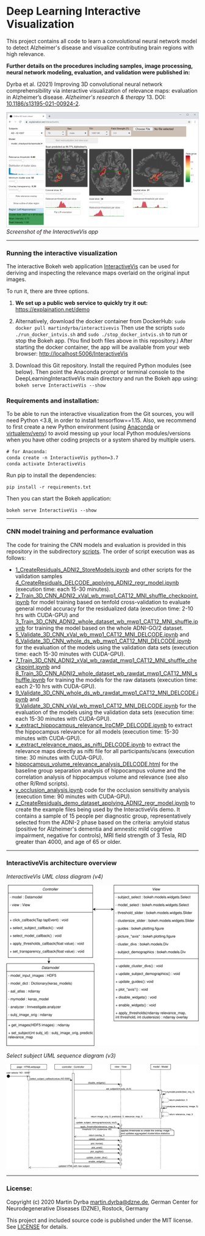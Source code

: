 # Deep Learning Interactive Visualization

This project contains all code to learn a convolutional neural network model to detect Alzheimer's disease and visualize contributing brain regions with high relevance.
 
**Further details on the procedures including samples, image processing, neural network modeling, evaluation, and validation were published in:**

Dyrba et al. (2021) Improving 3D convolutional neural network comprehensibility via interactive visualization of relevance maps: evaluation in Alzheimer’s disease. *Alzheimer's research & therapy* 13. DOI: [10.1186/s13195-021-00924-2](https://doi.org/10.1186/s13195-021-00924-2).


![Screenshot of the InteractiveVis app](InteractiveVis.png)*Screenshot of the InteractiveVis app*


***



### Running the interactive visualization

The interactive Bokeh web application [InteractiveVis](InteractiveVis) can be used for deriving and inspecting the relevance maps overlaid on the original input images.

To run it, there are three options.

1. **We set up a public web service to quickly try it out:** <https://explaination.net/demo>

2. Alternatively, download the docker container from DockerHub: `sudo docker pull martindyrba/interactivevis`
Then use the scripts `sudo ./run_docker_intvis.sh` and `sudo ./stop_docker_intvis.sh` to run or stop the Bokeh app. (You find both files above in this repository.)
After starting the docker container, the app will be available from your web browser: <http://localhost:5006/InteractiveVis>

3. Download this Git repository. Install the required Python modules (see below). Then point the Anaconda prompt or terminal console to the DeepLearningInteractiveVis main directory and run the Bokeh app using:
`bokeh serve InteractiveVis --show`



### Requirements and installation:

To be able to run the interactive visualization from the Git sources, you will need Python <3.8, in order to install tensorflow==1.15.
Also, we recommend to first create a new Python environment (using [Anaconda](https://www.anaconda.com/download) or [virtualenv/venv](https://packaging.python.org/guides/installing-using-pip-and-virtual-environments/)) to avoid messing up your local Python modules/versions when you have other coding projects or a system shared by multiple users.
```console
# for Anaconda:
conda create -n InteractiveVis python=3.7
conda activate InteractiveVis
```

Run pip to install the dependencies:
```console
pip install -r requirements.txt
```

Then you can start the Bokeh application:
```console
bokeh serve InteractiveVis --show
```



***



### CNN model training and performance evaluation

The code for training the CNN models and evaluation is provided in this repository in the subdirectory [scripts](scripts).
The order of script execution was as follows:

- [1_CreateResiduals_ADNI2_StoreModels.ipynb](scripts/1_CreateResiduals_ADNI2_StoreModels.ipynb) and other scripts for the validation samples [4_CreateResiduals_DELCODE_applying_ADNI2_regr_model.ipynb](scripts/4_CreateResiduals_DELCODE_applying_ADNI2_regr_model.ipynb) (execution time: each 15-30 minutes).
- [2_Train_3D_CNN_ADNI2_xVal_wb_mwp1_CAT12_MNI_shuffle_checkpoint.ipynb](scripts/2_Train_3D_CNN_ADNI2_xVal_wb_mwp1_CAT12_MNI_shuffle_checkpoint.ipynb) for model training based on tenfold cross-validation to evaluate general model accuracy for the residualized data (execution time: 2-10 hrs with CUDA-GPU) and [3_Train_3D_CNN_ADNI2_whole_dataset_wb_mwp1_CAT12_MNI_shuffle.ipynb](scripts/3_Train_3D_CNN_ADNI2_whole_dataset_wb_mwp1_CAT12_MNI_shuffle.ipynb) for training the model based on the whole ADNI-GO/2 dataset.
- [5_Validate_3D_CNN_xVal_wb_mwp1_CAT12_MNI_DELCODE.ipynb](scripts/5_Validate_3D_CNN_xVal_wb_mwp1_CAT12_MNI_DELCODE.ipynb) and [6_Validate_3D_CNN_whole_ds_wb_mwp1_CAT12_MNI_DELCODE.ipynb](scripts/6_Validate_3D_CNN_whole_ds_wb_mwp1_CAT12_MNI_DELCODE.ipynb) for the evaluation of the models using the validation data sets (execution time: each 15-30 minutes with CUDA-GPU).
- [7_Train_3D_CNN_ADNI2_xVal_wb_rawdat_mwp1_CAT12_MNI_shuffle_checkpoint.ipynb](scripts/7_Train_3D_CNN_ADNI2_xVal_wb_rawdat_mwp1_CAT12_MNI_shuffle_checkpoint.ipynb) and [8_Train_3D_CNN_ADNI2_whole_dataset_wb_rawdat_mwp1_CAT12_MNI_shuffle.ipynb](scripts/8_Train_3D_CNN_ADNI2_whole_dataset_wb_rawdat_mwp1_CAT12_MNI_shuffle.ipynb) for training the models for the raw datasets (execution time: each 2-10 hrs with CUDA-GPU).
- [9_Validate_3D_CNN_whole_ds_wb_rawdat_mwp1_CAT12_MNI_DELCODE.ipynb](scripts/9_Validate_3D_CNN_whole_ds_wb_rawdat_mwp1_CAT12_MNI_DELCODE.ipynb) and [9_Validate_3D_CNN_xVal_wb_mwp1_CAT12_MNI_DELCODE.ipynb](scripts/9_Validate_3D_CNN_xVal_wb_mwp1_CAT12_MNI_DELCODE.ipynb) for the evaluation of the models using the validation data sets (execution time: each 15-30 minutes with CUDA-GPU).
- [x_extract_hippocampus_relevance_lrpCMP_DELCODE.ipynb](x_extract_hippocampus_relevance_lrpCMP_DELCODE.ipynb) to extract the hippocampus relevance for all models (execution time: 15-30 minutes with CUDA-GPU).
- [x_extract_relevance_maps_as_nifti_DELCODE.ipynb](scripts/x_extract_relevance_maps_as_nifti_DELCODE.ipynb) to extract the relevance maps directly as nifti file for all participants/scans (execution time: 30 minutes with CUDA-GPU).
- [hippocampus_volume_relevance_analysis_DELCODE.html](scripts/hippocampus_volume_relevance_analysis_DELCODE.html) for the baseline group separation analysis of hippocampus volume and the correlation analysis of hippocampus volume and relevance (see also other R/Rmd scripts).
- [y_occlusion_analysis.ipynb](scripts/y_occlusion_analysis.ipynb) code for the occlusion sensitivity analysis (execution time: 90 minutes with CUDA-GPU).
- [z_CreateResiduals_demo_dataset_applying_ADNI2_regr_model.ipynb](scripts/z_CreateResiduals_demo_dataset_applying_ADNI2_regr_model.ipynb) to create the example files being used by the InteractiveVis demo. It contains a sample of 15 people per diagnostic group, representatively selected from the ADNI-2 phase based on the criteria: amyloid status (positive for Alzheimer's dementia and amnestic mild cogntive impairment, negative for controls), MRI field strength of 3 Tesla, RID greater than 4000, and age of 65 or older. 


***



### InteractiveVis architecture overview

*InteractiveVis UML class diagram (v4)*

![InteractiveVis class diagram (v4)](InteractiveVis_class_diagram_v4.svg)

*Select subject UML sequence diagram (v3)*

![Select subject sequence diagram (v3)](select_subject_sequence_diagram_v3.svg)



***



### License:

Copyright (c) 2020 Martin Dyrba martin.dyrba@dzne.de, German Center for Neurodegenerative Diseases (DZNE), Rostock, Germany

This project and included source code is published under the MIT license. See [LICENSE](LICENSE) for details.
